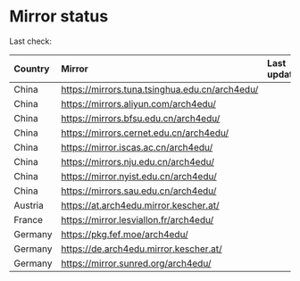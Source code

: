 <script src="./time.js"></script>
# Mirror status
Last check: <script type="text/javascript">localize(1719497909.4118395);</script>

|Country|Mirror|Last update|
|:------|:-----|:----------|
|China|https://mirrors.tuna.tsinghua.edu.cn/arch4edu/|<script type="text/javascript">localize(1719470096);</script>|
|China|https://mirrors.aliyun.com/arch4edu/|<script type="text/javascript">localize(1719470096);</script>|
|China|https://mirrors.bfsu.edu.cn/arch4edu/|<script type="text/javascript">localize(1719470096);</script>|
|China|https://mirrors.cernet.edu.cn/arch4edu/|<script type="text/javascript">localize(1719470096);</script>|
|China|https://mirror.iscas.ac.cn/arch4edu/|<script type="text/javascript">localize(1719470096);</script>|
|China|https://mirrors.nju.edu.cn/arch4edu/|<script type="text/javascript">localize(1719426852);</script>|
|China|https://mirror.nyist.edu.cn/arch4edu/|<script type="text/javascript">localize(1719470096);</script>|
|China|https://mirrors.sau.edu.cn/arch4edu/|<script type="text/javascript">localize(1719470096);</script>|
|Austria|https://at.arch4edu.mirror.kescher.at/|<script type="text/javascript">localize(1719470096);</script>|
|France|https://mirror.lesviallon.fr/arch4edu/|<script type="text/javascript">localize(1719470096);</script>|
|Germany|https://pkg.fef.moe/arch4edu/|<script type="text/javascript">localize(1719470096);</script>|
|Germany|https://de.arch4edu.mirror.kescher.at/|<script type="text/javascript">localize(1719470096);</script>|
|Germany|https://mirror.sunred.org/arch4edu/|<script type="text/javascript">localize(1719470096);</script>|

<script src="./tablefilter/tablefilter.js"></script>
<script src="./table.js"></script>